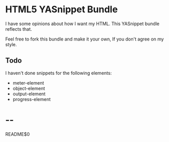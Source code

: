 # HTML5 YASnippet Bundle

I have some opinions about how I want my HTML. This YASnippet bundle
reflects that.

Feel free to fork this bundle and make it your own, If
you don't agree on my style.

## Todo

I haven't done snippets for the following elements:

  - meter-element
  - object-element
  - output-element
  - progress-element

# --
README$0
